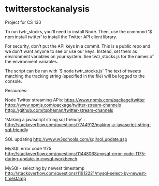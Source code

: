 # twitterstockanalysis
Project for CS 130

To run twtr_stocks, you'll need to install Node.
Then, use the commond '$ npm install twitter' to install the Twitter API client library.

For security, don't put the API keys in a commit.  This is a public repo and we don't want anyone to see or use our keys.  Instead, set them as environment variables on your system.
See twtr_stocks.js for the names of the environment variables.

The script can be run with '$ node twtr_stocks.js'
The text of tweets matching the tracking string (specified in the file) will be logged to the console.

Resources:

Node Twitter streaming APIs:
    https://www.npmjs.com/package/twitter
    https://www.npmjs.com/package/twitter-stream-channels
        https://github.com/topheman/twitter-stream-channels

'Making a javascript string sql friendly' :
    http://stackoverflow.com/questions/7744912/making-a-javascript-string-sql-friendly
    
SQL updating
    http://www.w3schools.com/sql/sql_update.asp
    
MySQL error code 1175
    http://stackoverflow.com/questions/11448068/mysql-error-code-1175-during-update-in-mysql-workbench
    
MySQl - selecting by newest timestamp
    http://stackoverflow.com/questions/11912221/mysql-select-by-newest-timestamp
